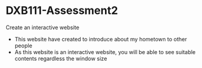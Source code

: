 # DXB111-Assessment2
Create an interactive website
- This website have created to introduce about my hometown to other people
- As this website is an interactive website, you will be able to see suitable contents regardless the window size
